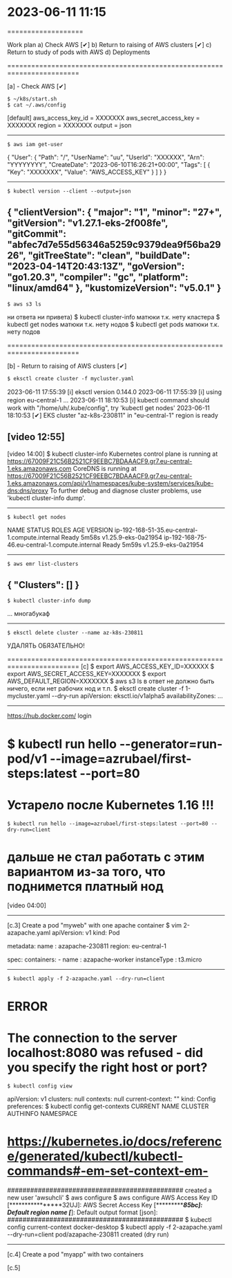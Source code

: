 # 2023-06-11  11:15
===================

Work plan
a) Check AWS    [✔]
b) Return to raising of AWS clusters    [✔]
c) Return to study of pods with AWS
d) Deployments


========================================================================

[a] - Check AWS    [✔]

    $ ~/k8s/start.sh
    $ cat ~/.aws/config
[default]
aws_access_key_id = XXXXXXX
aws_secret_access_key = XXXXXXX
region = XXXXXXX
output = json

-----------------------
    $ aws iam get-user
{
    "User": {
        "Path": "/",
        "UserName": "uu",
        "UserId": "XXXXXX",
        "Arn": "YYYYYYYY",
        "CreateDate": "2023-06-10T16:26:21+00:00",
        "Tags": [
            {
                "Key": "XXXXXXX",
                "Value": "AWS_ACCESS_KEY"
            }
        ]
    }
}

-----------------------
    $ kubectl version --client --output=json
{
  "clientVersion": {
    "major": "1",
    "minor": "27+",
    "gitVersion": "v1.27.1-eks-2f008fe",
    "gitCommit": "abfec7d7e55d56346a5259c9379dea9f56ba2926",
    "gitTreeState": "clean",
    "buildDate": "2023-04-14T20:43:13Z",
    "goVersion": "go1.20.3",
    "compiler": "gc",
    "platform": "linux/amd64"
  },
  "kustomizeVersion": "v5.0.1"
}
-----------------------
    $ aws s3 ls
ни ответа ни привета)
    $ kubectl cluster-info
матюки т.к. нету кластера
    $ kubectl get nodes
матюки т.к. нету нодов
    $ kubectl get pods
матюки т.к. нету подов

========================================================================

[b] - Return to raising of AWS clusters    [✔]

    $ eksctl create cluster -f mycluster.yaml
2023-06-11 17:55:39 [ℹ]  eksctl version 0.144.0
2023-06-11 17:55:39 [ℹ]  using region eu-central-1
...
2023-06-11 18:10:53 [ℹ]  kubectl command should work with "/home/uh/.kube/config", try 'kubectl get nodes'
2023-06-11 18:10:53 [✔]  EKS cluster "az-k8s-230811" in "eu-central-1" region is ready

[video 12:55]
-----------------------
[video 14:00]
    $ kubectl cluster-info
Kubernetes control plane is running at https://67009F21C56B2521CF9EEBC7BDAAACF9.gr7.eu-central-1.eks.amazonaws.com
CoreDNS is running at https://67009F21C56B2521CF9EEBC7BDAAACF9.gr7.eu-central-1.eks.amazonaws.com/api/v1/namespaces/kube-system/services/kube-dns:dns/proxy
To further debug and diagnose cluster problems, use 'kubectl cluster-info dump'.

-----------------------
    $ kubectl get nodes
NAME                                             STATUS   ROLES    AGE     VERSION
ip-192-168-51-35.eu-central-1.compute.internal   Ready    <none>   5m58s   v1.25.9-eks-0a21954
ip-192-168-75-46.eu-central-1.compute.internal   Ready    <none>   5m59s   v1.25.9-eks-0a21954

-----------------------
    $ aws emr list-clusters
{
    "Clusters": []
}
-----------------------
    $ kubectl cluster-info dump
...
многабукаф  

-----------------------
    $ eksctl delete cluster --name az-k8s-230811
УДАЛЯТЬ ОБЯЗАТЕЛЬНО!

========================================================================
[c]
    $ export AWS_ACCESS_KEY_ID=XXXXXX
    $ export AWS_SECRET_ACCESS_KEY=XXXXXXX
    $ export AWS_DEFAULT_REGION=XXXXXXX
    $ aws s3 ls
в ответ не должно быть ничего, если нет рабочих нод и т.п.
    $ eksctl create cluster -f 1-mycluster.yaml --dry-run
apiVersion: eksctl.io/v1alpha5
availabilityZones:
...

-----------------------
https://hub.docker.com/         login
#    $ kubectl run hello --generator=run-pod/v1 --image=azrubael/first-steps:latest --port=80
# Устарело после Kubernetes 1.16 !!!
    $ kubectl run hello --image=azrubael/first-steps:latest --port=80 --dry-run=client
# дальше не стал работать с этим вариантом из-за того, что поднимется платный нод
[video 04:00]
    
-----------------------

[c.3] Create a pod "myweb" with one apache container
    $ vim 2-azapache.yaml
apiVersion: v1
kind: Pod

metadata:
  name  : azapache-230811
  region: eu-central-1

spec:
  containers:
    - name             : azapache-worker
      instanceType     : t3.micro

-----------------------
    $ kubectl apply -f 2-azapache.yaml --dry-run=client
# ERROR
# The connection to the server localhost:8080 was refused - did you specify the right host or port?
    $ kubectl config view
apiVersion: v1
clusters: null
contexts: null
current-context: ""
kind: Config
preferences:
    $ kubectl config get-contexts
CURRENT   NAME   CLUSTER   AUTHINFO   NAMESPACE

# https://kubernetes.io/docs/reference/generated/kubectl/kubectl-commands#-em-set-context-em- 

##############################################
created a new user 'awsuhcli'
    $ aws configure
    $ aws configure
AWS Access Key ID [****************32UJ]: 
AWS Secret Access Key [****************85bc]: 
Default region name [*******]: 
Default output format [json]: 
##############################################
    $ kubectl config current-context
docker-desktop
    $ kubectl apply -f 2-azapache.yaml --dry-run=client
pod/azapache-230811 created (dry run)


-----------------------
[c.4] Create a pod "myapp" with two containers


[c.5]